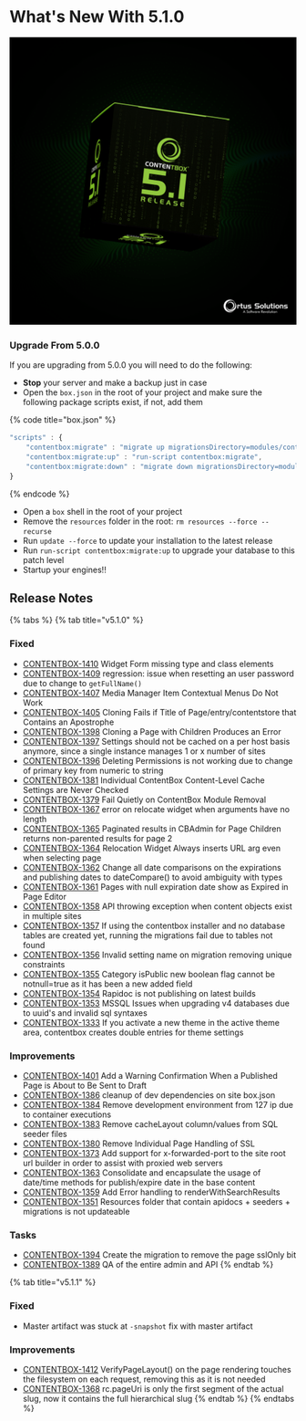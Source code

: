 # What's New With 5.1.0

![](../../.gitbook/assets/contentbox-5.1-release.png)

### Upgrade From 5.0.0

If you are upgrading from 5.0.0 you will need to do the following:

* **Stop** your server and make a backup just in case
* Open the `box.json` in the root of your project and make sure the following package scripts exist, if not, add them

{% code title="box.json" %}
```javascript
"scripts" : {
    "contentbox:migrate" : "migrate up migrationsDirectory=modules/contentbox/migrations",
    "contentbox:migrate:up" : "run-script contentbox:migrate",
    "contentbox:migrate:down" : "migrate down migrationsDirectory=modules/contentbox/migrations",
}
```
{% endcode %}

* Open a `box` shell in the root of your project
* Remove the `resources` folder in the root: `rm resources --force --recurse`
* Run `update --force` to update your installation to the latest release
* Run `run-script contentbox:migrate:up` to upgrade your database to this patch level
* Startup your engines!!

## Release Notes

{% tabs %}
{% tab title="v5.1.0" %}
### Fixed

* [CONTENTBOX-1410](https://ortussolutions.atlassian.net/browse/CONTENTBOX-1410) Widget Form missing type and class elements
* [CONTENTBOX-1409](https://ortussolutions.atlassian.net/browse/CONTENTBOX-1409) regression: issue when resetting an user password due to change to `getFullName()`
* [CONTENTBOX-1407](https://ortussolutions.atlassian.net/browse/CONTENTBOX-1407) Media Manager Item Contextual Menus Do Not Work
* [CONTENTBOX-1405](https://ortussolutions.atlassian.net/browse/CONTENTBOX-1405) Cloning Fails if Title of Page/entry/contentstore that Contains an Apostrophe
* [CONTENTBOX-1398](https://ortussolutions.atlassian.net/browse/CONTENTBOX-1398) Cloning a Page with Children Produces an Error
* [CONTENTBOX-1397](https://ortussolutions.atlassian.net/browse/CONTENTBOX-1397) Settings should not be cached on a per host basis anymore, since a single instance manages 1 or x number of sites
* [CONTENTBOX-1396](https://ortussolutions.atlassian.net/browse/CONTENTBOX-1396) Deleting Permissions is not working due to change of primary key from numeric to string
* [CONTENTBOX-1381](https://ortussolutions.atlassian.net/browse/CONTENTBOX-1381) Individual ContentBox Content-Level Cache Settings are Never Checked
* [CONTENTBOX-1379](https://ortussolutions.atlassian.net/browse/CONTENTBOX-1379) Fail Quietly on ContentBox Module Removal
* [CONTENTBOX-1367](https://ortussolutions.atlassian.net/browse/CONTENTBOX-1367) error on relocate widget when arguments have no length
* [CONTENTBOX-1365](https://ortussolutions.atlassian.net/browse/CONTENTBOX-1365) Paginated results in CBAdmin for Page Children returns non-parented results for page 2
* [CONTENTBOX-1364](https://ortussolutions.atlassian.net/browse/CONTENTBOX-1364) Relocation Widget Always inserts URL arg even when selecting page
* [CONTENTBOX-1362](https://ortussolutions.atlassian.net/browse/CONTENTBOX-1362) Change all date comparisons on the expirations and publishing dates to dateCompare() to avoid ambiguity with types
* [CONTENTBOX-1361](https://ortussolutions.atlassian.net/browse/CONTENTBOX-1361) Pages with null expiration date show as Expired in Page Editor
* [CONTENTBOX-1358](https://ortussolutions.atlassian.net/browse/CONTENTBOX-1358) API throwing exception when content objects exist in multiple sites
* [CONTENTBOX-1357](https://ortussolutions.atlassian.net/browse/CONTENTBOX-1357) If using the contentbox installer and no database tables are created yet, running the migrations fail due to tables not found
* [CONTENTBOX-1356](https://ortussolutions.atlassian.net/browse/CONTENTBOX-1356) Invalid setting name on migration removing unique constraints
* [CONTENTBOX-1355](https://ortussolutions.atlassian.net/browse/CONTENTBOX-1355) Category isPublic new boolean flag cannot be notnull=true as it has been a new added field
* [CONTENTBOX-1354](https://ortussolutions.atlassian.net/browse/CONTENTBOX-1354) Rapidoc is not publishing on latest builds
* [CONTENTBOX-1353](https://ortussolutions.atlassian.net/browse/CONTENTBOX-1353) MSSQL Issues when upgrading v4 databases due to uuid's and invalid sql syntaxes
* [CONTENTBOX-1333](https://ortussolutions.atlassian.net/browse/CONTENTBOX-1333) If you activate a new theme in the active theme area, contentbox creates double entries for theme settings

### Improvements

* [CONTENTBOX-1401](https://ortussolutions.atlassian.net/browse/CONTENTBOX-1401) Add a Warning Confirmation When a Published Page is About to Be Sent to Draft
* [CONTENTBOX-1386](https://ortussolutions.atlassian.net/browse/CONTENTBOX-1386) cleanup of dev dependencies on site box.json
* [CONTENTBOX-1384](https://ortussolutions.atlassian.net/browse/CONTENTBOX-1384) Remove development environment from 127 ip due to container executions
* [CONTENTBOX-1383](https://ortussolutions.atlassian.net/browse/CONTENTBOX-1383) Remove cacheLayout column/values from SQL seeder files
* [CONTENTBOX-1380](https://ortussolutions.atlassian.net/browse/CONTENTBOX-1380) Remove Individual Page Handling of SSL
* [CONTENTBOX-1373](https://ortussolutions.atlassian.net/browse/CONTENTBOX-1373) Add support for x-forwarded-port to the site root url builder in order to assist with proxied web servers
* [CONTENTBOX-1363](https://ortussolutions.atlassian.net/browse/CONTENTBOX-1363) Consolidate and encapsulate the usage of date/time methods for publish/expire date in the base content
* [CONTENTBOX-1359](https://ortussolutions.atlassian.net/browse/CONTENTBOX-1359) Add Error handling to renderWithSearchResults
* [CONTENTBOX-1351](https://ortussolutions.atlassian.net/browse/CONTENTBOX-1351) Resources folder that contain apidocs + seeders + migrations is not updateable

### Tasks

* [CONTENTBOX-1394](https://ortussolutions.atlassian.net/browse/CONTENTBOX-1394) Create the migration to remove the page sslOnly bit
* [CONTENTBOX-1389](https://ortussolutions.atlassian.net/browse/CONTENTBOX-1389) QA of the entire admin and API
{% endtab %}

{% tab title="v5.1.1" %}
### Fixed

* Master artifact was stuck at `-snapshot` fix with master artifact

### Improvements

* [CONTENTBOX-1412](https://ortussolutions.atlassian.net/browse/CONTENTBOX-1412) VerifyPageLayout() on the page rendering touches the filesystem on each request, removing this as it is not needed
* [CONTENTBOX-1368](https://ortussolutions.atlassian.net/browse/CONTENTBOX-1368) rc.pageUri is only the first segment of the actual slug, now it contains the full hierarchical slug
{% endtab %}
{% endtabs %}

###
